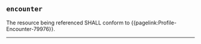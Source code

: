 ## `encounter`

The resource being referenced SHALL conform to {{pagelink:Profile-Encounter-79976}}.

---

